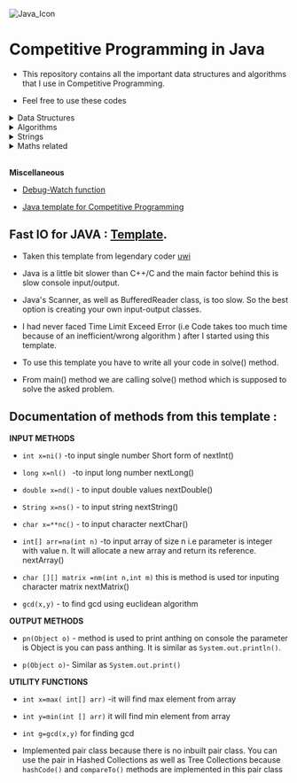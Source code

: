 
![Java_Icon](https://github.com/Kadam-Tushar/Data-Structures-and-Algorithms-in-Java/blob/master/java_icon)



# Competitive Programming in Java

- This repository contains all the important data structures and algorithms that I use in Competitive Programming. 

- Feel free to use these codes 



<details>
<summary> Data Structures </summary>

 - [Disjoint Set Data Structure using Arrays](https://github.com/Kadam-Tushar/Data-Structures-and-Algorithms-in-Java/blob/master/DisjointSet.java)

 - [ Centroid Decomposition ](https://github.com/Kadam-Tushar/Data-Structures-and-Algorithms-in-Java/blob/master/centroid.java)
  


- [LCA - Lowest Common Ancestor](https://github.com/Kadam-Tushar/Data-Structures-and-Algorithms-in-Java/blob/master/lca.java)

- [ BIT/ Fenwick Tree ](https://github.com/Kadam-Tushar/Data-Structures-and-Algorithms-in-Java/blob/master/BIT.java)



- [Segment Tree : Basic](https://github.com/Kadam-Tushar/Data-Structures-and-Algorithms-in-Java/blob/master/SegmentTree.java)

- [Segment Tree : Range Updates (add)](https://github.com/Kadam-Tushar/Data-Structures-and-Algorithms-in-Java/blob/master/SegmentTree_Lazy_add.java)

- [ Segment Tree : Range Updates (assign)](https://github.com/Kadam-Tushar/Data-Structures-and-Algorithms-in-Java/blob/master/SegmentTree_Lazy_Assign.java)

- [ Segment Tree : Kth Order statistic on subarray (No updates allowed)](https://github.com/Kadam-Tushar/Data-Structures-and-Algorithms-in-Java/blob/master/SegmentTree_KthOrder.java)


  
</details>

<details>

<summary> Algorithms </summary>

- [ Binary Search](https://github.com/Kadam-Tushar/Data-Structures-and-Algorithms-in-Java/blob/master/Absract_Binary_Search.java)

- [BFS](https://github.com/Kadam-Tushar/Data-Structures-and-Algorithms-in-Java/blob/master/bfs.java)

- [DFS](https://github.com/Kadam-Tushar/Data-Structures-and-Algorithms-in-Java/blob/master/dfs.java)

- [Kruskal's MST Algorithm using Disjoint Set Union](https://github.com/Kadam-Tushar/Data-Structures-and-Algorithms-in-Java/blob/master/kruskal_disjoint.java)


- [Dijkstra using Priority Queue](https://github.com/Kadam-Tushar/Data-Structures-and-Algorithms-in-Java/blob/master/Dijkstra.java)

- [ Floyd Warshalls  (with all shortest paths )](https://github.com/Kadam-Tushar/Data-Structures-and-Algorithms-in-Java/blob/master/all_pair.java)


- [LIS : Longest Incresing Subsequence O(nlogn) ](https://github.com/Kadam-Tushar/Data-Structures-and-Algorithms-in-Java/blob/master/LIS.java)

- [PIE : Principle of Inclusion Exclusion](https://github.com/Kadam-Tushar/Data-Structures-and-Algorithms-in-Java/blob/master/inclu_exclu.java)







 
  
</details>


<details>
<summary> Strings </summary>

- [String hashing - Rolling Polynomial Hash](https://github.com/Kadam-Tushar/Data-Structures-and-Algorithms-in-Java/blob/master/stringHash.java)
</details>

<details>
<summary> Maths related </summary>

 - [Sieve for finding prime numbers  n<=10^7](https://github.com/Kadam-Tushar/Data-Structures-and-Algorithms-in-Java/blob/master/sieve.java)

- [ Handling Fractions](https://github.com/Kadam-Tushar/Data-Structures-and-Algorithms-in-Java/blob/master/fractions.java)

- [Geometry -Segments Intersections and Polygon Area from Co-ordinates](https://github.com/Kadam-Tushar/Data-Structures-and-Algorithms-in-Java/blob/master/Geomtry.java)

- [nCr with mod](https://github.com/Kadam-Tushar/Data-Structures-and-Algorithms-in-Java/blob/master/nCr.java)

- [Next Permutation for n! permutations (C++ equivalent)](https://github.com/Kadam-Tushar/Data-Structures-and-Algorithms-in-Java/blob/master/next_permut.java)

- [Selection Of r Things from n things ](https://github.com/Kadam-Tushar/Data-Structures-and-Algorithms-in-Java/blob/master/select_r_things.java)


- [Power function -Modular ](https://github.com/Kadam-Tushar/Data-Structures-and-Algorithms-in-Java/blob/master/power.java)



</details>

<br>

**Miscellaneous**

- [Debug-Watch function](https://github.com/Kadam-Tushar/Data-Structures-and-Algorithms-in-Java/blob/master/watch.java)

- [Java template for Competitive Programming](https://github.com/Kadam-Tushar/Data-Structures-and-Algorithms-in-Java/blob/master/Main.java)











 
## Fast IO for JAVA : [Template](https://github.com/Kadam-Tushar/Data-Structures-and-Algorithms-in-Java/blob/master/Main.java).
 - Taken this template from legendary coder 
 [uwi](https://codeforces.com/profile/uwi)
 - Java is a little bit slower than C++/C and the main factor behind this is slow console input/output.

- Java's Scanner, as well as BufferedReader class, is too slow. So the best option is creating your own input-output classes.

- I had never faced Time Limit Exceed Error (i.e  Code  takes too much time because of an inefficient/wrong algorithm ) after I started using this template. 


- To use this template you have to write all your code in solve() method.

- From main() method we are calling solve() method which is supposed to solve the asked problem.


## Documentation of methods from this template :

**INPUT METHODS**

- ```int x=ni()``` -to input single number  Short form of nextInt()

- ```long x=nl() ```  -to input long number nextLong()

- ```double x=nd()``` - to input double values nextDouble()

- ```String x=ns()``` - to input string nextString()

- ```char x=**nc()``` - to input character  nextChar()

- ```int[] arr=na(int n)```  -to input array of size n i.e parameter is integer with  value n. It will allocate a new array and return its reference. nextArray()

- ```char [][] matrix =nm(int n,int m)``` this is method is used tor inputing character matrix nextMatrix()

- ```gcd(x,y)```  - to find gcd using euclidean algorithm
 

**OUTPUT METHODS**

- ```pn(Object o)``` - method is used to print anthing on console the parameter is Object is you can pass anthing. It is similar as ```System.out.println()```.
                           
- ```p(Object o)```- Similar as ```System.out.print()```

**UTILITY FUNCTIONS**

- ```int x=max( int[] arr)```  -it will find max element from array

- ```int y=min(int [] arr)``` it will find min element from array

- ```int g=gcd(x,y)``` for finding gcd

- Implemented pair class because there is no inbuilt pair class.
You can use the pair in Hashed Collections as well as Tree Collections because ```hashCode()``` and ```compareTo()``` methods are implemented in this pair class


